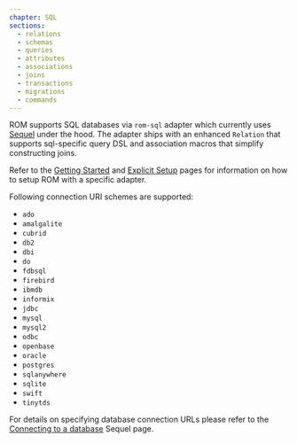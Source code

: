 ```yaml
---
chapter: SQL
sections:
  - relations
  - schemas
  - queries
  - attributes
  - associations
  - joins
  - transactions
  - migrations
  - commands
---
```


ROM supports SQL databases via `rom-sql` adapter which currently uses
[Sequel](http://sequel.jeremyevans.net/) under the hood. The adapter ships with
an enhanced `Relation` that supports sql-specific query DSL and association
macros that simplify constructing joins.

Refer to the [Getting Started](/learn/%{version}/getting-started/) and
[Explicit Setup](/learn/%{version}/advanced/explicit-setup/) pages for information on
how to setup ROM with a specific adapter.

Following connection URI schemes are supported:

- `ado`
- `amalgalite`
- `cubrid`
- `db2`
- `dbi`
- `do`
- `fdbsql`
- `firebird`
- `ibmdb`
- `informix`
- `jdbc`
- `mysql`
- `mysql2`
- `odbc`
- `openbase`
- `oracle`
- `postgres`
- `sqlanywhere`
- `sqlite`
- `swift`
- `tinytds`

For details on specifying database connection URLs please refer to the
[Connecting to a database](http://sequel.jeremyevans.net/rdoc/files/doc/opening_databases_rdoc.html)
Sequel page.
